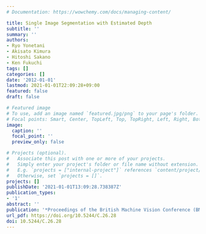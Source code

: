 ```yaml
---
# Documentation: https://wowchemy.com/docs/managing-content/

title: Single Image Segmentation with Estimated Depth
subtitle: ''
summary: ''
authors:
- Ryo Yonetani
- Akisato Kimura
- Hitoshi Sakano
- Ken Fukuchi
tags: []
categories: []
date: '2012-01-01'
lastmod: 2021-01-01T22:09:28+09:00
featured: false
draft: false

# Featured image
# To use, add an image named `featured.jpg/png` to your page's folder.
# Focal points: Smart, Center, TopLeft, Top, TopRight, Left, Right, BottomLeft, Bottom, BottomRight.
image:
  caption: ''
  focal_point: ''
  preview_only: false

# Projects (optional).
#   Associate this post with one or more of your projects.
#   Simply enter your project's folder or file name without extension.
#   E.g. `projects = ["internal-project"]` references `content/project/deep-learning/index.md`.
#   Otherwise, set `projects = []`.
projects: []
publishDate: '2021-01-01T13:09:28.738387Z'
publication_types:
- '1'
abstract: ''
publication: '*Proceedings of the British Machine Vision Conference (BMVC)*'
url_pdf: https://doi.org/10.5244/C.26.28
doi: 10.5244/C.26.28
---
```

